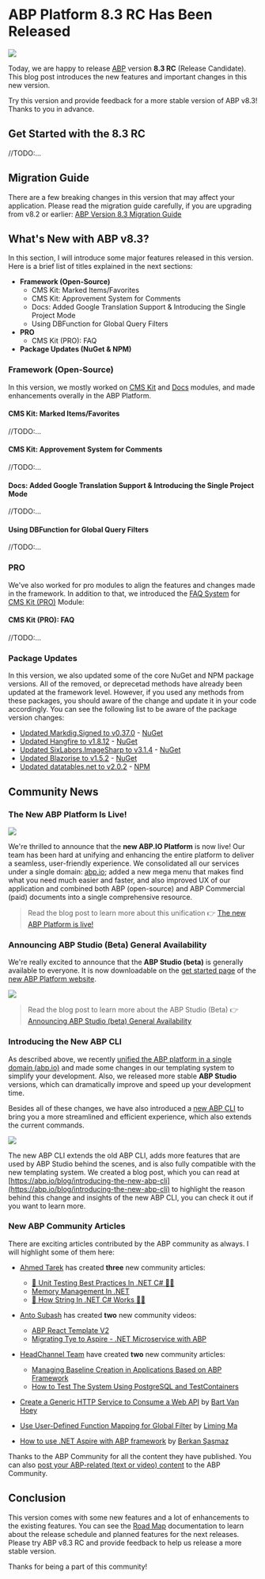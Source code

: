 # ABP Platform 8.3 RC Has Been Released

![](cover-image.png)

Today, we are happy to release [ABP](abp.io) version **8.3 RC** (Release Candidate). This blog post introduces the new features and important changes in this new version.

Try this version and provide feedback for a more stable version of ABP v8.3! Thanks to you in advance.

## Get Started with the 8.3 RC

//TODO:...

## Migration Guide

There are a few breaking changes in this version that may affect your application. Please read the migration guide carefully, if you are upgrading from v8.2 or earlier: [ABP Version 8.3 Migration Guide](https://abp.io/docs/8.3/release-info/migration-guides/abp-8-3)

## What's New with ABP v8.3?

In this section, I will introduce some major features released in this version.
Here is a brief list of titles explained in the next sections:

* **Framework (Open-Source)**
    * CMS Kit: Marked Items/Favorites
    * CMS Kit: Approvement System for Comments
    * Docs: Added Google Translation Support & Introducing the Single Project Mode
    * Using DBFunction for Global Query Filters
* **PRO**
    * CMS Kit (PRO): FAQ
* **Package Updates (NuGet & NPM)**

### Framework (Open-Source)

In this version, we mostly worked on [CMS Kit](https://abp.io/docs/latest/modules/cms-kit) and [Docs](https://abp.io/docs/latest/modules/docs) modules, and made enhancements overally in the ABP Platform.

#### CMS Kit: Marked Items/Favorites

//TODO:...

#### CMS Kit: Approvement System for Comments

//TODO:...

#### Docs: Added Google Translation Support & Introducing the Single Project Mode

//TODO:...

#### Using DBFunction for Global Query Filters

//TODO:...

### PRO

We've also worked for pro modules to align the features and changes made in the framework. In addition to that, we introduced the [FAQ System](https://abp.io/docs/latest/modules/cms-kit-pro/faq) for [CMS Kit (PRO)](https://abp.io/docs/latest/modules/cms-kit-pro) Module:

#### CMS Kit (PRO): FAQ

//TODO:...

### Package Updates

In this version, we also updated some of the core NuGet and NPM package versions. All of the removed, or deprecetad methods have already been updated at the framework level. However, if you used any methods from these packages, you should aware of the change and update it in your code accordingly. You can see the following list to be aware of the package version changes:

* [Updated Markdig.Signed to v0.37.0](https://github.com/abpframework/abp/pull/20195) - [NuGet](https://www.nuget.org/packages/Markdig.Signed)
* [Updated Hangfire to v1.8.12](https://github.com/abpframework/abp/pull/20009) - [NuGet](https://www.nuget.org/packages/Hangfire.AspNetCore)
* [Updated SixLabors.ImageSharp to v3.1.4](https://github.com/abpframework/abp/pull/19643) - [NuGet](https://www.nuget.org/packages/SixLabors.ImageSharp)
* [Updated Blazorise to v1.5.2](https://github.com/abpframework/abp/pull/19841) - [NuGet](https://www.nuget.org/packages/Blazorise)
* [Updated datatables.net to v2.0.2](https://github.com/abpframework/abp/pull/19340) - [NPM](https://www.npmjs.com/package/datatables.net)

## Community News

### The New ABP Platform Is Live!

![](new-platform-cover-image.png)

We're thrilled to announce that the **new ABP.IO Platform** is now live! Our team has been hard at unifying and enhancing the entire platform to deliver a seamless, user-friendly experience. We consolidated all our services under a single domain: [abp.io](https://abp.io/); added a new mega menu that makes find what you need much easier and faster, and also improved UX of our application and combined both ABP (open-source) and ABP Commercial (paid) documents into a single comprehensive resource.

> Read the blog post to learn more about this unification 👉 [The new ABP Platform is live!](https://abp.io/blog/new-abp-platform-is-live)

### Announcing ABP Studio (Beta) General Availability

We're really excited to announce that the **ABP Studio (beta)** is generally available to everyone. It is now downloadable on the [get started page](https://abp.io/get-started) of the [new ABP Platform website](https://abp.io/blog/new-abp-platform-is-live).

![](studio-beta-cover-image.png)

> Read the blog post to learn more about the ABP Studio (Beta) 👉 [Announcing ABP Studio (beta) General Availability](https://abp.io/blog/announcing-abp-studio-general-availability)

### Introducing the New ABP CLI

As described above, we recently [unified the ABP platform in a single domain (abp.io)](https://abp.io/blog/new-abp-platform-is-live) and made some changes in our templating system to simplify your development. Also, we released more stable **ABP Studio** versions, which can dramatically improve and speed up your development time. 

Besides all of these changes, we have also introduced a [new ABP CLI](https://abp.io/docs/latest/cli/index) to bring you a more streamlined and efficient experience, which also extends the current commands.

![](new-abp-cli-cover-image.png)

The new ABP CLI extends the old ABP CLI, adds more features that are used by ABP Studio behind the scenes, and is also fully compatible with the new templating system. We created a blog post, which you can read at [https://abp.io/blog/introducing-the-new-abp-cli](https://abp.io/blog/introducing-the-new-abp-cli) to highlight the reason behind this change and insights of the new ABP CLI, you can check it out if you want to learn more.

### New ABP Community Articles

There are exciting articles contributed by the ABP community as always. I will highlight some of them here:

* [Ahmed Tarek](https://twitter.com/AhmedTarekHasa1) has created **three** new community articles:
    * [🧪 Unit Testing Best Practices In .NET C# 🤷‍♂️](https://abp.io/community/articles/-unit-testing-best-practices-in-.net-c--mnx65npu)
    * [Memory Management In .NET](https://abp.io/community/articles/memory-management-in-.net-rqwbtzvl)
    * [🧵 How String In .NET C# Works 🤷‍♂️](https://abp.io/community/articles/-how-string-in-.net-c-works--vj6d2pnm)

* [Anto Subash](https://twitter.com/antosubash) has created **two** new community videos:
    * [ABP React Template V2](https://abp.io/community/videos/abp-react-template-v2-ilc4cyqr)
    * [Migrating Tye to Aspire - .NET Microservice with ABP](https://abp.io/community/videos/migrating-tye-to-aspire-.net-microservice-with-abp-ga1t4ckr)

* [HeadChannel Team](https://headchannel.co.uk/) have created **two** new community articles:
    * [Managing Baseline Creation in Applications Based on ABP Framework](https://abp.io/community/articles/managing-baseline-creation-in-applications-based-on-abp-framework-yiacte5c)
    * [How to Test The System Using PostgreSQL and TestContainers](https://abp.io/community/articles/how-to-test-the-system-using-postgresql-and-testcontainers-8yh8t0j8)

* [Create a Generic HTTP Service to Consume a Web API](https://abp.io/community/articles/create-a-generic-http-service-to-consume-a-web-api-yidme2kq) by [Bart Van Hoey](https://github.com/bartvanhoey)
* [Use User-Defined Function Mapping for Global Filter](https://abp.io/community/articles/use-userdefined-function-mapping-for-global-filter-pht26l07) by [Liming Ma](https://github.com/maliming)
* [How to use .NET Aspire with ABP framework](https://abp.io/community/articles/how-to-use-.net-aspire-with-abp-framework-h29km4kk) by [Berkan Şaşmaz](https://twitter.com/berkansasmazz)

Thanks to the ABP Community for all the content they have published. You can also [post your ABP-related (text or video) content](https://abp.io/community/posts/submit) to the ABP Community.

## Conclusion

This version comes with some new features and a lot of enhancements to the existing features. You can see the [Road Map](https://abp.io/docs/8.3/release-info/road-map) documentation to learn about the release schedule and planned features for the next releases. Please try ABP v8.3 RC and provide feedback to help us release a more stable version.

Thanks for being a part of this community!